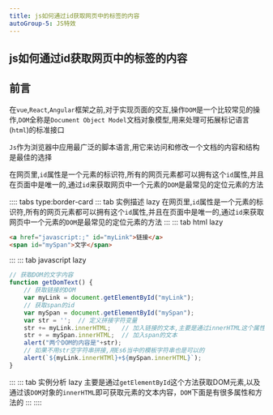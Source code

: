 ```yaml
---
title: js如何通过id获取网页中的标签的内容
autoGroup-5: JS特效
---
```


## js如何通过id获取网页中的标签的内容

## 前言

在`vue`,`React`,`Angular`框架之前,对于实现页面的交互,操作`DOM`是一个比较常见的操作,`DOM`全称是`Document Object Model`文档对象模型,用来处理可拓展标记语言(`html`)的标准接口

`Js`作为浏览器中应用最广泛的脚本语言,用它来访问和修改一个文档的内容和结构是最佳的选择

在网页里,`id`属性是一个元素的标识符,所有的网页元素都可以拥有这个`id`属性,并且在页面中是唯一的,通过`id`来获取网页中一个元素的`DOM`是最常见的定位元素的方法

:::: tabs type:border-card
::: tab 实例描述 lazy
在网页里,`id`属性是一个元素的标识符,所有的网页元素都可以拥有这个`id`属性,并且在页面中是唯一的,通过`id`来获取网页中一个元素的`DOM`是最常见的定位元素的方法
:::
::: tab html lazy
```html
<a href="javascript:;" id="myLink">链接</a>
<span id="mySpan">文字</span>
```
:::
::: tab javascript lazy
```js
// 获取DOM的文字内容
function getDomText() {
    // 获取链接的DOM
    var myLink = document.getElementById("myLink");
    // 获取span的id
    var mySpan = document.getElementById("mySpan");
    var str = '';  // 定义拼接字符变量
    str += myLink.innerHTML;   // 加入链接的文本,主要是通过innerHTML这个属性就可以获取标签的文本内容
    str + = mySpan.innerHTML;  // 加入span的文本
    alert("两个DOM的内容是"+str);
    // 如果不用str空字符串拼接,用Es6当中的模板字符串也是可以的
    alert(`${myLink.innerHTMl}+${mySpan.innerHTML}`);
}
```
:::
::: tab 实例分析 lazy
主要是通过`getElementById`这个方法获取DOM元素,以及通过该`DOM`对象的`innerHTML`即可获取元素的文本内容，`DOM`下面是有很多属性和方法的
:::
::::

<footer-FooterLink :isShareLink="true" :isDaShang="true" />
<footer-FeedBack />

